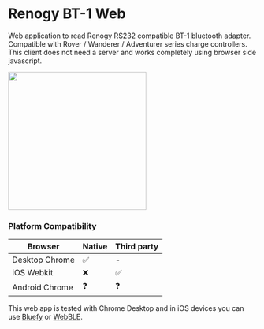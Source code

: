 # Renogy BT-1 Web
Web application to read Renogy RS232 compatible BT-1 bluetooth adapter. Compatible with Rover / Wanderer / Adventurer series charge controllers. This client does not need a server and works completely using browser side javascript.

<img src="https://user-images.githubusercontent.com/5549113/195762729-ed73d668-9392-4421-b45d-b27aa7f8138c.png" width="280px">

### Platform Compatibility
|Browser|Native|Third party|
-|-|-|
|Desktop Chrome|✅ |-|
|iOS Webkit|❌|✅|
|Android Chrome| ❓|❓|

This web app is tested with Chrome Desktop and in iOS devices you can use [Bluefy](https://apps.apple.com/us/app/bluefy-web-ble-browser/id1492822055) or [WebBLE](https://apps.apple.com/us/app/webble/id1193531073).


